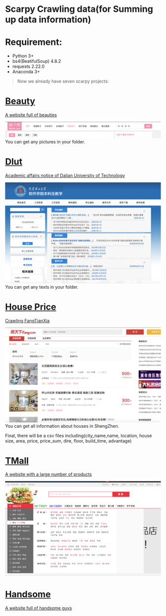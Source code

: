 # Scarpy Crawling data(for Summing up data information)
# Requirement:
- Python 3+
- bs4(BeatifulSoup) 4.8.2
- requests 2.22.0
- Anaconda 3+

> Now we already have seven scarpy projects:

#  [Beauty](Beauty.py)
[A website full of beauties](http://www.mzitu.com)

![images](images/meizi.png)
You can get any pictures in your folder.

# [Dlut](Dlutimfor.py)
[Academic affairs notice of Dalian University of Technology](http://ssdut.dlut.edu.cn/bkspy/benkeshengjiaoxue.htm)

![images](images/dlut.png)
You can get any texts in your folder.


# [House Price](House_price.py)
[Crawling FangTianXia](https://sz.esf.fang.com)

![images](images/Fangtianxia.png)
You can get all information about houses in ShengZhen.

Final, there will be a csv files including(city_name,name, location, house size, area, price, price_sum, dire, floor, build_time, advantage)

# [TMall](TianMao(TaoBao).py)
[A website with a large number of products](https://www.tmall.com/?ali_trackid=2:mm_26632258_3504122_55934697:1589699369_223_389701381&clk1=4819bf57c8379ef093802b827aa5f2cd&upsid=4819bf57c8379ef093802b827aa5f2cd)

![images](images/Tmall.png)



# [Handsome](Handsome.py)
[A website full of handsome guys](http://www.shuaigepic.com/)




